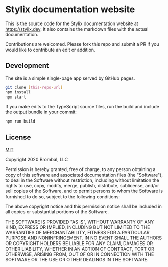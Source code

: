 # Stylix documentation website

This is the source code for the Stylix documentation website at https://stylix.dev. It also contains
the markdown files with the actual documentation.

Contributions are welcomed. Please fork this repo and submit a PR if you would like to contribute an
edit or addition.

## Development

The site is a simple single-page app served by GitHub pages.

```bash
git clone [this-repo-url]
npm install
npm start
```

If you make edits to the TypeScript source files, run the build and include the output bundle in 
your commit:

```bash
npm run build
```

## License

[MIT](https://opensource.org/licenses/MIT)

Copyright 2020 Brombal, LLC

Permission is hereby granted, free of charge, to any person obtaining a copy of this software and
associated documentation files (the "Software"), to deal in the Software without restriction,
including without limitation the rights to use, copy, modify, merge, publish, distribute,
sublicense, and/or sell copies of the Software, and to permit persons to whom the Software is
furnished to do so, subject to the following conditions:

The above copyright notice and this permission notice shall be included in all copies or substantial
portions of the Software.

THE SOFTWARE IS PROVIDED "AS IS", WITHOUT WARRANTY OF ANY KIND, EXPRESS OR IMPLIED, INCLUDING BUT
NOT LIMITED TO THE WARRANTIES OF MERCHANTABILITY, FITNESS FOR A PARTICULAR PURPOSE AND
NONINFRINGEMENT. IN NO EVENT SHALL THE AUTHORS OR COPYRIGHT HOLDERS BE LIABLE FOR ANY CLAIM, DAMAGES
OR OTHER LIABILITY, WHETHER IN AN ACTION OF CONTRACT, TORT OR OTHERWISE, ARISING FROM, OUT OF OR IN
CONNECTION WITH THE SOFTWARE OR THE USE OR OTHER DEALINGS IN THE SOFTWARE.

